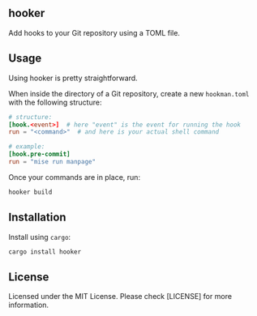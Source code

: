 ## hooker

Add hooks to your Git repository using a TOML file.

## Usage

Using hooker is pretty straightforward.

When inside the directory of a Git repository,
create a new `hookman.toml` with the following structure:

```toml
# structure:
[hook.<event>]  # here "event" is the event for running the hook
run = "<command>"  # and here is your actual shell command

# example:
[hook.pre-commit]
run = "mise run manpage"
```

Once your commands are in place, run:

```bash
hooker build
```

## Installation

Install using `cargo`:

```bash
cargo install hooker
```

## License

Licensed under the MIT License. Please check [LICENSE] for more information.

